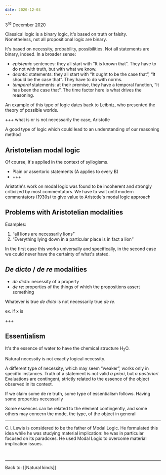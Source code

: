 ```yaml
---
date: 2020-12-03
---
```

<p class="date">3<sup>rd</sup> December 2020</p>

Classical logic is a binary logic, it's based on truth or falsity.\
Nonetheless, not all propositional logic are binary.

It's based on necessity, probability, possibilities. Not all statements are binary, indeed. In a broader sense:
- *epistemic* sentences: they all start with “It is known that”. They have to do not with truth, but with what we know.
- *deontic* statements: they all start with “It ought to be the case that”, “It should be the case that”. They have to do with norms.
- *temporal* statements: at their premise, they have a temporal function, “It has been the case that”. The time factor here is what drives the reasoning.

An example of this type of logic dates back to Leibniz, who presented the theory of possible worlds.

+++ what is or is not necessarily the case, Aristotle

A good type of logic which could lead to an understanding of our reasoning method

## Aristotelian modal logic

Of course, it's applied in the context of syllogisms.

- Plain or assertoric statements (A applies to every B)
- +++

Aristotle's work on modal logic was found to be incoherent and strongly criticized by most commentators. We have to wait until modern commentators (1930s) to give value to Aristotle's modal logic approach

## Problems with Aristotelian modalities

Examples:
1. <q>all lions are necessarily lions</q>
2. <q>Everything lying down in a particular place is in fact a lion</q>

In the first case this works universally and specifically, in the second case we could never have the certainty of what's stated.

## *De dicto* / *de re* modalities

- *de dicto*: necessity of a property
- *de re*: properties of the things of which the propositions assert something

Whatever is true *de dicto* is not necessarily true *de re*.

ex. if x is

+++

## Essentialism

It's the essence of water to have the chemical structure H<sub>2</sub>O.

Natural necessity is not exactly logical necessity.

A different type of necessity, which may seem “weaker”, works only in specific instances. Truth of a statement is not valid *a priori*, but *a posteriori*. Evaluations are contingent, strictly related to the essence of the object observed in its context.

If we claim some de re truth, some type of essentialism follows. Having some properties necessarily 

Some essences can be related to the element contingently, and some others may concern the mode, the type, of the object in general

---

C.I. Lewis is considered to be the father of Modal Logic. He formulated this idea while he was studying material implication: he was in particular focused on its paradoxes.  He used Modal Logic to overcome material implication issues.

<br>

---

Back to: [[Natural kinds]]